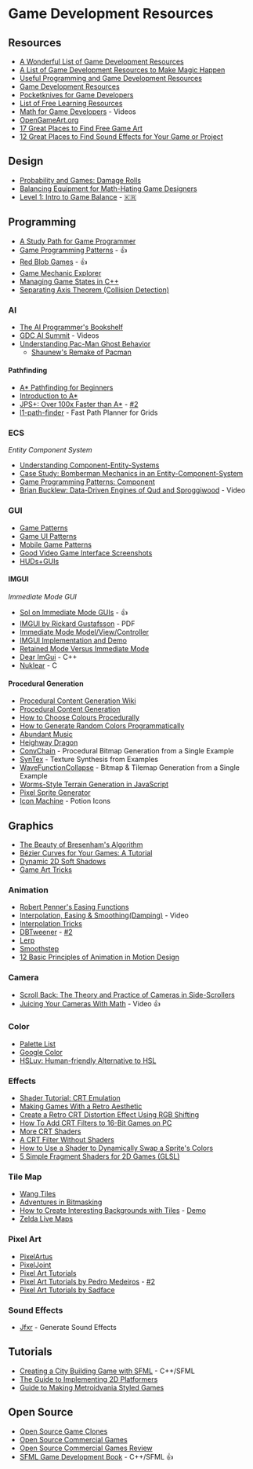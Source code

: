 # Game Development Resources

## Resources

* [A Wonderful List of Game Development Resources](https://github.com/Kavex/GameDev-Resources)
* [A List of Game Development Resources to Make Magic Happen](https://github.com/ellisonleao/magictools)
* [Useful Programming and Game Development Resources](https://eliasdaler.github.io/programming-and-gamedev-resources/)
* [Game Development Resources](https://game-development.zeef.com/david.arcila)
* [Pocketknives for Game Developers](https://www.reddit.com/r/gamedev/comments/18e38t/pocketknives_for_game_developers/)
* [List of Free Learning Resources](https://github.com/vhf/free-programming-books)
* [Math for Game Developers](https://www.youtube.com/playlist?list=PLW3Zl3wyJwWOpdhYedlD-yCB7WQoHf-My) - Videos
* [OpenGameArt.org](http://opengameart.org/)
* [17 Great Places to Find Free Game Art](https://ninichimusic.com/blog/17-great-places-to-find-free-game-art)
* [12 Great Places to Find Sound Effects for Your Game or Project](https://ninichimusic.com/blog/2017/3/29/12-great-places-to-find-sound-effects-for-your-game-or-project)

## Design

* [Probability and Games: Damage Rolls](https://www.redblobgames.com/articles/probability/damage-rolls.html)
* [Balancing Equipment for Math-Hating Game Designers](https://www.kevin-agwaze.com/balancing-equipment-for-math-hating-game-designers-archive/)
* [Level 1: Intro to Game Balance](https://gamebalanceconcepts.wordpress.com/2010/07/07/level-1-intro-to-game-balance/) - [:kr:](https://designplay.github.io/books/game_balance/level_01.html)

## Programming

* [A Study Path for Game Programmer](https://github.com/miloyip/game-programmer)
* [Game Programming Patterns](http://gameprogrammingpatterns.com/) - :+1:
* [Red Blob Games](http://www.redblobgames.com/) - :+1:
* [Game Mechanic Explorer](http://gamemechanicexplorer.com/)
* [Managing Game States in C++](http://gamedevgeek.com/tutorials/managing-game-states-in-c/)
* [Separating Axis Theorem (Collision Detection)](http://www.metanetsoftware.com/technique/tutorialA.html)

### AI

* [The AI Programmer's Bookshelf](http://alumni.media.mit.edu/~jorkin/aibooks.html)
* [GDC AI Summit](http://www.gdcvault.com/search.php#&category=free&firstfocus=&keyword=ai+summit&conference_id=) - Videos
* [Understanding Pac-Man Ghost Behavior](http://gameinternals.com/post/2072558330/understanding-pac-man-ghost-behavior)
	* [Shaunew's Remake of Pacman](https://github.com/masonicGIT/pacman)

#### Pathfinding

* [A* Pathfinding for Beginners](http://www.policyalmanac.org/games/aStarTutorial.htm)
* [Introduction to A*](http://www.redblobgames.com/pathfinding/a-star/introduction.html)
* [JPS+: Over 100x Faster than A*](http://www.gdcvault.com/play/1022094/JPS-Over-100x-Faster-than) - [#2](https://www.reddit.com/r/gamedev/comments/39po65/gdc_ai_summit_video_jps_over_100x_faster_than_a/)
* [l1-path-finder](http://mikolalysenko.github.io/l1-path-finder/www/) - Fast Path Planner for Grids

### ECS

*Entity Component System*

* [Understanding Component-Entity-Systems](http://www.gamedev.net/page/resources/_/technical/game-programming/understanding-component-entity-systems-r3013)
* [Case Study: Bomberman Mechanics in an Entity-Component-System](http://www.gamedev.net/page/resources/_/technical/game-programming/case-study-bomberman-mechanics-in-an-entity-component-system-r3159)
* [Game Programming Patterns: Component](http://gameprogrammingpatterns.com/component.html)
* [Brian Bucklew: Data-Driven Engines of Qud and Sproggiwood](https://www.youtube.com/watch?v=U03XXzcThGU) - Video

### GUI

* [Game Patterns](http://www.game-patterns.com/#!/)
* [Game UI Patterns](http://gameuipatterns.com/)
* [Mobile Game Patterns](http://mobilegamepatterns.com/)
* [Good Video Game Interface Screenshots](http://videogameinterfaces.com/)
* [HUDs+GUIs](http://www.hudsandguis.com/)

#### IMGUI

*Immediate Mode GUI*

* [Sol on Immediate Mode GUIs](http://sol.gfxile.net/imgui/) - :+1:
* [IMGUI by Rickard Gustafsson](http://www.cse.chalmers.se/edu/year/2011/course/TDA361/Advanced%20Computer%20Graphics/IMGUI.pdf) - PDF
* [Immediate Mode Model/View/Controller](http://www.johno.se/book/imgui.html)
* [IMGUI Implementation and Demo](http://silverspaceship.com/inner/imgui/)
* [Retained Mode Versus Immediate Mode](https://msdn.microsoft.com/en-us/library/windows/desktop/ff684178(v=vs.85).aspx)
* [Dear ImGui](https://github.com/ocornut/imgui) - C++
* [Nuklear](https://github.com/vurtun/nuklear) - C

#### Procedural Generation

* [Procedural Content Generation Wiki](http://pcg.wikidot.com/)
* [Procedural Content Generation](http://larc.unt.edu/ian/research/content/)
* [How to Choose Colours Procedurally](http://devmag.org.za/2012/07/29/how-to-choose-colours-procedurally-algorithms/)
* [How to Generate Random Colors Programmatically](http://martin.ankerl.com/2009/12/09/how-to-create-random-colors-programmatically/)
* [Abundant Music](http://www.abundant-music.com/)
* [Heighway Dragon](http://ecademy.agnesscott.edu/~lriddle/ifs/heighway/heighway.htm)
* [ConvChain](https://github.com/mxgmn/ConvChain) - Procedural Bitmap Generation from a Single Example
* [SynTex](https://github.com/mxgmn/SynTex) - Texture Synthesis from Examples
* [WaveFunctionCollapse](https://github.com/mxgmn/WaveFunctionCollapse) - Bitmap & Tilemap Generation from a Single Example
* [Worms-Style Terrain Generation in JavaScript](https://juliango202.com/terrainver/)
* [Pixel Sprite Generator](https://github.com/zfedoran/pixel-sprite-generator)
* [Icon Machine](http://brianmacintosh.com/iconmachine/) - Potion Icons

## Graphics

* [The Beauty of Bresenham's Algorithm](http://members.chello.at/easyfilter/bresenham.html)
* [Bézier Curves for Your Games: A Tutorial](http://devmag.org.za/2011/04/05/bzier-curves-a-tutorial/)
* [Dynamic 2D Soft Shadows](http://archive.gamedev.net/archive/reference/articles/article2032.html)
* [Game Art Tricks](https://simonschreibt.de/game-art-tricks/)

### Animation

* [Robert Penner's Easing Functions](http://robertpenner.com/easing/)
* [Interpolation, Easing & Smoothing(Damping)](https://www.youtube.com/watch?v=6ccJCfMKyso) - Video
* [Interpolation Tricks](http://sol.gfxile.net/interpolation/index.html)
* [DBTweener](http://www.deadbugprojects.com/2013/01/dbtweener/) - [#2](https://forums.tigsource.com/index.php?topic=30890.0)
* [Lerp](https://en.wikipedia.org/wiki/Linear_interpolation)
* [Smoothstep](https://en.wikipedia.org/wiki/Smoothstep)
* [12 Basic Principles of Animation in Motion Design](http://www.howdesign.com/web-design-resources-technology/12-basic-principles-animation-motion-design/)

### Camera

* [Scroll Back: The Theory and Practice of Cameras in Side-Scrollers](https://docs.google.com/document/d/1iNSQIyNpVGHeak6isbP6AHdHD50gs8MNXF1GCf08efg/pub?embedded=true)
* [Juicing Your Cameras With Math](https://www.youtube.com/watch?v=tu-Qe66AvtY) - Video :+1:

### Color

* [Palette List](https://lospec.com/palette-list)
* [Google Color](https://material.io/guidelines/style/color.html)
* [HSLuv: Human-friendly Alternative to HSL](http://www.hsluv.org/)

### Effects

* [Shader Tutorial: CRT Emulation](http://www.gamasutra.com/blogs/SvyatoslavCherkasov/20140531/218753/Shader_tutorial_CRT_emulation.php)
* [Making Games With a Retro Aesthetic](http://gamedevelopment.tutsplus.com/articles/going-old-school-making-games-with-a-retro-aesthetic--gamedev-3567)
* [Create a Retro CRT Distortion Effect Using RGB Shifting](http://code.tutsplus.com/tutorials/create-a-retro-crt-distortion-effect-using-rgb-shifting--active-3359)
* [How To Add CRT Filters to 16-Bit Games on PC](http://www.tested.com/tech/gaming/2982-a-link-to-the-past-how-to-add-crt-filters-to-16-bit-games-on-pc/)
* [More CRT Shaders](http://filthypants.blogspot.kr/2015/04/more-crt-shaders.html)
* [A CRT Filter Without Shaders](http://www.magneticrealms.com/posts/2014/02/03/a-crt-filter-without-shaders/)
* [How to Use a Shader to Dynamically Swap a Sprite's Colors](https://gamedevelopment.tutsplus.com/tutorials/how-to-use-a-shader-to-dynamically-swap-a-sprites-colors--cms-25129)
* [5 Simple Fragment Shaders for 2D Games (GLSL)](http://ninslash.com/5-simple-fragment-shaders-for-2d-games-glsl/)

### Tile Map

* [Wang Tiles](http://www.cr31.co.uk/stagecast/wang/intro.html)
* [Adventures in Bitmasking](http://www.angryfishstudios.com/2011/04/adventures-in-bitmasking/)
* [How to Create Interesting Backgrounds with Tiles](https://imgur.com/gallery/eOqOZ6d) - [Demo](http://www.blockadillo.com/thewall/)
* [Zelda Live Maps](http://pixelslivewallpaper.github.io/jadsdsengine/Zelda.htm)

### Pixel Art

* [PixelArtus](http://pixelartus.com/)
* [PixelJoint](http://pixeljoint.com/)
* [Pixel Art Tutorials](https://lospec.com/pixel-art-tutorials)
* [Pixel Art Tutorials by Pedro Medeiros](https://www.patreon.com/saint11/posts) - [#2](http://blog.studiominiboss.com/pixelart)
* [Pixel Art Tutorials by Sadface](https://www.patreon.com/sadface_RL/posts)

### Sound Effects

* [Jfxr](http://jfxr.frozenfractal.com/) - Generate Sound Effects

## Tutorials

* [Creating a City Building Game with SFML](http://www.binpress.com/tutorial/creating-a-city-building-game-with-sfml/137) - C++/SFML
* [The Guide to Implementing 2D Platformers](http://higherorderfun.com/blog/2012/05/20/the-guide-to-implementing-2d-platformers/)
* [Guide to Making Metroidvania Styled Games](https://pixelartus.com/post/160163780146/guide-to-making-metroidvania-styled-games-part-1)

## Open Source

* [Open Source Game Clones](http://osgameclones.com/)
* [Open Source Commercial Games](http://www.codersnotes.com/notes/the-man-behind-the-curtain/)
* [Open Source Commercial Games Review](http://fabiensanglard.net/)
* [SFML Game Development Book](https://github.com/SFML/SFML-Game-Development-Book) - C++/SFML :+1:
